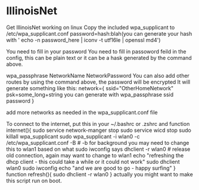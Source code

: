 IllinoisNet
===========

Get IllinoisNet working on linux
Copy the included wpa_supplicant to /etc/wpa_supplicant.conf
password=hash:blah(you can generate your hash with ' echo -n password_here | iconv -t utf16le | openssl md4')

You need to fill in your password
You need to fill in passoword feild in the config, this can be plain text or it can be a hask generated by the command above.

wpa_passphrase NetworkName NetworkPassword
You can also add other routes by using the command above, the password will be encrypted
It will generate something like this:
network={
	ssid="OtherHomeNetwork"
	psk=some_long+string you can generate with wpa_passphrase ssid password
}

add more networks as needed in the wpa_supplicant.conf file

To connect to the internet, put this in your ~/.bashrc or .zshrc and 
function internet(){
  sudo service network-manger stop
  sudo service wicd stop
  sudo killall wpa_supplicant
  sudo wpa_supplicant -i wlan0 -c /etc/wpa_supplicant.conf -B # -b for background you may need to change this to wlan1 based on what sudo iwconfig says
  dhclient -r wlan0 # release old connection, again may want to change to wlan1
  echo "refreshing the dhcp client - this could take a while or it could not work"
  sudo dhclient wlan0
  sudo iwconfig
  echo "and we are good to go - happy surfing"
}
function refresh(){
  sudo dhclient -r wlan0
}
actually you might want to make this script run on boot.

